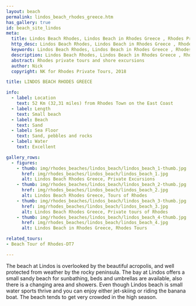 ```yaml
---
layout: beach
permalink: lindos_beach_rhodes_greece.htm
has_gallery: true
id: beach_site_lindos
meta:
  title: Lindos Beach Rhodes, Lindos Beach in Rhodes Greece , Rhodes Private Tours
  http_desc: Lindos Beach Rhodes, Lindos Beach in Rhodes Greece , Rhodes Private Tours
  keywords: Lindos Beach Rhodes, Lindos Beach in Rhodes Greece , Rhodes Private Tours
  description: Lindos Beach Rhodes, Lindos Beach in Rhodes Greece , Rhodes Private Tours
  abstract: Rhodes private tours and shore excursions
  author: Nick
  copyright: NK for Rhodes Private Tours, 2018

title: LINDOS BEACH RHODES GREECE

info:
  - label: Location
    text: 52 Km (32,31 miles) from Rhodes Town on the East Coast
  - label: Length
    text: Small beach
  - label: Beach
    text: Sand
  - label: Sea Floor
    text: Sand, pebbles and rocks
  - label: Water
    text: Excellent

gallery_rows:
  - figures:
    - thumb: img/rhodes_beaches/lindos_beach/lindos_beach_1-thumb.jpg
      href: img/rhodes_beaches/lindos_beach/lindos_beach_1.jpg
      alt: Lindos Beach Rhodes Greece, Private Excursions
    - thumb: img/rhodes_beaches/lindos_beach/lindos_beach_2-thumb.jpg
      href: img/rhodes_beaches/lindos_beach/lindos_beach_2.jpg
      alt: Lindos Beach Rhodes Greece, Tours of Rhodes
    - thumb: img/rhodes_beaches/lindos_beach/lindos_beach_3-thumb.jpg
      href: img/rhodes_beaches/lindos_beach/lindos_beach_3.jpg
      alt: Lindos Beach Rhodes Greece, Private tours of Rhodes
    - thumb: img/rhodes_beaches/lindos_beach/lindos_beach_4-thumb.jpg
      href: img/rhodes_beaches/lindos_beach/lindos_beach_4.jpg
      alt: Lindos Beach in Rhodes Greece, Rhodes Tours

related_tours:
- Beach Tour of Rhodes-DT7

---
```

The beach at Lindos is overlooked by the beautiful acropolis, and well protected from weather by the rocky peninsula. The bay at Lindos offers a small sandy beach for sunbathing, beds and umbrellas are available, also there is a changing area and showers. Even though Lindos beach is small water sports thrive and you can enjoy either jet-skiing or riding the banana boat. The beach tends to get very crowded in the high season.